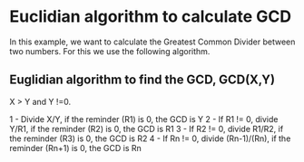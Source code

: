 # Euclidian algorithm to calculate GCD

In this example, we want to calculate the Greatest Common Divider between two numbers. For this we use the following algorithm.

## Euglidian algorithm to find the GCD, GCD(X,Y)

X > Y and Y !=0.

1 - Divide X/Y, if the reminder (R1) is 0, the GCD is Y
2 - If R1 != 0, divide Y/R1, if the reminder (R2) is 0, the GCD is R1
3 - If R2 != 0, divide R1/R2, if the reminder (R3) is 0, the GCD is R2
4 - If Rn != 0, divide (Rn-1)/(Rn), if the reminder (Rn+1) is 0, the GCD is Rn